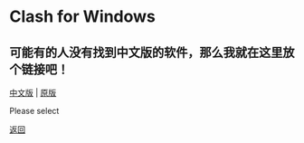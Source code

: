 # Clash for Windows

## 可能有的人没有找到中文版的软件，那么我就在这里放个链接吧！

[中文版](cnver.md) | [原版](original.md)

Please select

[返回](https://miku39sukida.github.io/fqrj)